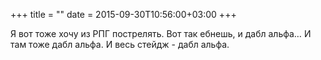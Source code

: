 +++
title = ""
date = 2015-09-30T10:56:00+03:00
+++

Я вот тоже хочу из РПГ пострелять. Вот так ебнешь, и дабл альфа… И там тоже дабл альфа. И весь стейдж - дабл альфа.



